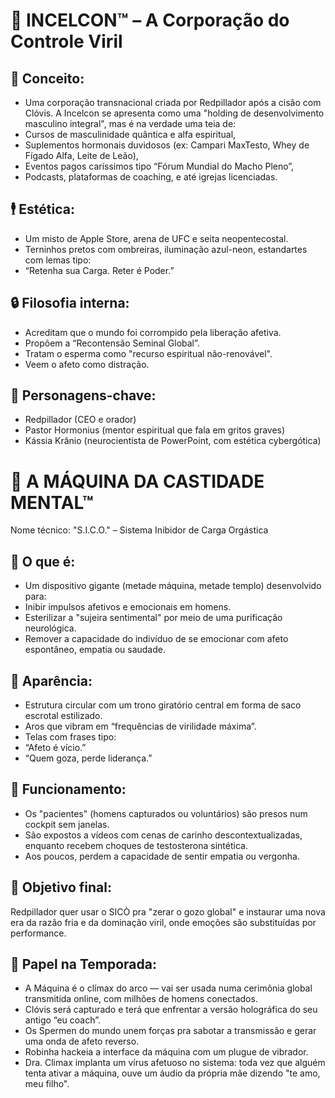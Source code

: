 # 🏢 INCELCON™ – A Corporação do Controle Viril

## 🧠 Conceito:
- Uma corporação transnacional criada por Redpillador após a cisão com Clóvis. A Incelcon se apresenta como uma "holding de desenvolvimento masculino integral", mas é na verdade uma teia de:
- Cursos de masculinidade quântica e alfa espiritual,
- Suplementos hormonais duvidosos (ex: Campari MaxTesto, Whey de Fígado Alfa, Leite de Leão),
- Eventos pagos caríssimos tipo “Fórum Mundial do Macho Pleno”,
- Podcasts, plataformas de coaching, e até igrejas licenciadas.

## 🕴 Estética:
- Um misto de Apple Store, arena de UFC e seita neopentecostal.
- Terninhos pretos com ombreiras, iluminação azul-neon, estandartes com lemas tipo:
- “Retenha sua Carga. Reter é Poder.”

## 🔒 Filosofia interna:
- Acreditam que o mundo foi corrompido pela liberação afetiva.
- Propõem a “Recontensão Seminal Global”.
- Tratam o esperma como "recurso espiritual não-renovável".
- Veem o afeto como distração.

## 🎤 Personagens-chave:
- Redpillador (CEO e orador)
- Pastor Hormonius (mentor espiritual que fala em gritos graves)
- Kássia Krânio (neurocientista de PowerPoint, com estética cybergótica)

# 🦾 A MÁQUINA DA CASTIDADE MENTAL™
Nome técnico: "S.I.C.O." – Sistema Inibidor de Carga Orgástica

## 🔧 O que é:
- Um dispositivo gigante (metade máquina, metade templo) desenvolvido para:
- Inibir impulsos afetivos e emocionais em homens.
- Esterilizar a "sujeira sentimental" por meio de uma purificação neurológica.
- Remover a capacidade do indivíduo de se emocionar com afeto espontâneo, empatia ou saudade.

## 📐 Aparência:
- Estrutura circular com um trono giratório central em forma de saco escrotal estilizado.
- Aros que vibram em “frequências de virilidade máxima”.
- Telas com frases tipo:
- “Afeto é vício.”
- “Quem goza, perde liderança.”

## 🧪 Funcionamento:
- Os "pacientes" (homens capturados ou voluntários) são presos num cockpit sem janelas.
- São expostos a vídeos com cenas de carinho descontextualizadas, enquanto recebem choques de testosterona sintética.
- Aos poucos, perdem a capacidade de sentir empatia ou vergonha.

## 🎯 Objetivo final:
Redpillador quer usar o SICÒ pra "zerar o gozo global" e instaurar uma nova era da razão fria e da dominação viril, onde emoções são substituídas por performance.

## 🧩 Papel na Temporada:
- A Máquina é o clímax do arco — vai ser usada numa cerimônia global transmitida online, com milhões de homens conectados.
- Clóvis será capturado e terá que enfrentar a versão holográfica do seu antigo “eu coach”.
- Os Spermen do mundo unem forças pra sabotar a transmissão e gerar uma onda de afeto reverso.
- Robinha hackeia a interface da máquina com um plugue de vibrador.
- Dra. Climax implanta um vírus afetuoso no sistema: toda vez que alguém tenta ativar a máquina, ouve um áudio da própria mãe dizendo "te amo, meu filho".